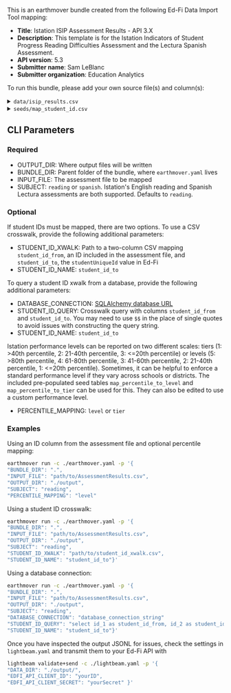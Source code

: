 This is an earthmover bundle created from the following Ed-Fi Data Import Tool mapping:
* **Title**: Istation ISIP Assessment Results - API 3.X
* **Description**: This template is for the Istation Indicators of Student Progress Reading Difficulties Assessment and the Lectura Spanish Assessment. 
* **API version**: 5.3
* **Submitter name**: Sam LeBlanc
* **Submitter organization**: Education Analytics

To run this bundle, please add your own source file(s) and column(s):
<details>
<summary><code>data/isip_results.csv</code></summary>
This is the CSV download of Istation student result data. Files include an entire school year of data, with a set of columns for each month.

</details>
<details>
<summary><code>seeds/map_student_id.csv</code></summary>

This is a [crosswalk file](https://en.wikipedia.org/wiki/Schema_crosswalk) for translating the student IDs in the assessment results CSV to student IDs in Ed-Fi (one may be a state ID and the other a local ID, for example). 

This file is **optional**. If the existing student IDs within the assessment file map to Ed-Fi's `studentUniqueId` or using a database connection, you can omit the crosswalk file.

If the student IDs in the file do not match Ed-Fi's `studentUniqueId`, see the CLI parameters section below.

Required columns:
   - `student_id_from`
   - `student_id_to`
</details>

## CLI Parameters

### Required
- OUTPUT_DIR: Where output files will be written
- BUNDLE_DIR: Parent folder of the bundle, where `earthmover.yaml` lives
- INPUT_FILE: The assessment file to be mapped
- SUBJECT: `reading` or `spanish`. Istation's English reading and Spanish Lectura assessments are both supported. Defaults to `reading`.

### Optional
If student IDs must be mapped, there are two options. To use a CSV crosswalk, provide the following additional parameters:
- STUDENT_ID_XWALK: Path to a two-column CSV mapping `student_id_from`, an ID included in the assessment file, and `student_id_to`, the `studentUniqueId` value in Ed-Fi
- STUDENT_ID_NAME: `student_id_to`

To query a student ID xwalk from a database, provide the following additional parameters:
- DATABASE_CONNECTION: [SQLAlchemy database URL](https://docs.sqlalchemy.org/en/20/core/engines.html#database-urls)
- STUDENT_ID_QUERY: Crosswalk query with columns `student_id_from` and `student_id_to`. You may need to use `$$` in the place of single quotes to avoid issues with constructing the query string.
- STUDENT_ID_NAME: `student_id_to`

Istation performance levels can be reported on two different scales: tiers (1: >40th percentile, 2: 21-40th percentile, 3: <=20th percentile) or levels (5: >80th percentile, 4: 61-80th percentile, 3: 41-60th percentile, 2: 21-40th percentile, 1: <=20th percentile). Sometimes, it can be helpful to enforce a standard performance level if they vary across schools or districts. The included pre-populated seed tables `map_percentile_to_level` and `map_percentile_to_tier` can be used for this. They can also be edited to use a custom performance level.
- PERCENTILE_MAPPING: `level` or `tier`

### Examples
Using an ID column from the assessment file and optional percentile mapping:
```bash
earthmover run -c ./earthmover.yaml -p '{
"BUNDLE_DIR": ".",
"INPUT_FILE": "path/to/AssessmentResults.csv",
"OUTPUT_DIR": "./output",
"SUBJECT": "reading",
"PERCENTILE_MAPPING": "level"
```

Using a student ID crosswalk:
```bash
earthmover run -c ./earthmover.yaml -p '{
"BUNDLE_DIR": ".",
"INPUT_FILE": "path/to/AssessmentResults.csv",
"OUTPUT_DIR": "./output",
"SUBJECT": "reading",
"STUDENT_ID_XWALK": "path/to/student_id_xwalk.csv",
"STUDENT_ID_NAME": "student_id_to"}'
```

Using a database connection:
```bash
earthmover run -c ./earthmover.yaml -p '{
"BUNDLE_DIR": ".",
"INPUT_FILE": "path/to/AssessmentResults.csv",
"OUTPUT_DIR": "./output",
"SUBJECT": "reading",
"DATABASE_CONNECTION": "database_connection_string"
"STUDENT_ID_QUERY": "select id_1 as student_id_from, id_2 as student_id_to from student_table",
"STUDENT_ID_NAME": "student_id_to"}'
```

Once you have inspected the output JSONL for issues, check the settings in `lightbeam.yaml` and transmit them to your Ed-Fi API with
```bash
lightbeam validate+send -c ./lightbeam.yaml -p '{
"DATA_DIR": "./output/",
"EDFI_API_CLIENT_ID": "yourID",
"EDFI_API_CLIENT_SECRET": "yourSecret" }'
```